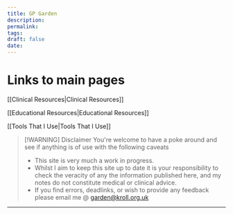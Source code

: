 ```yaml
---
title: GP Garden
description: 
permalink: 
tags: 
draft: false
date:
---
```

# Links to main pages

[[Clinical Resources|Clinical Resources]]

[[Educational Resources|Educational Resources]]

[[Tools That I Use|Tools That I Use]]



> [!WARNING] Disclaimer
> You're welcome to have a poke around and see if anything is of use with the following caveats
> - This site is very much a work in progress.
> - Whilst I aim to keep this site up to date it is your responsibility to check the veracity of any the information published here, and my notes do not constitute medical or clinical advice.
> - If you find errors, deadlinks, or wish to provide any feedback please email me @ garden@kroll.org.uk
--- 










